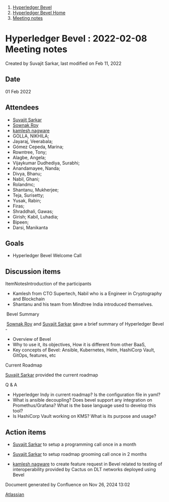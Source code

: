 1. [Hyperledger Bevel](index.html)
2. [Hyperledger Bevel Home](Hyperledger-Bevel-Home_21954565.html)
3. [Meeting notes](Meeting-notes_21960953.html)

# Hyperledger Bevel : 2022-02-08 Meeting notes

Created by Suvajit Sarkar, last modified on Feb 11, 2022

## Date

01 Feb 2022

## Attendees

- [Suvajit Sarkar](https://lf-hyperledger.atlassian.net/wiki/people/712020:9a33b8cc-fcb9-4626-9e09-7f700c9c2300?ref=confluence)
- [Sownak Roy](https://lf-hyperledger.atlassian.net/wiki/people/5f6defc406e342007131c946?ref=confluence)
- [kamlesh nagware](https://lf-hyperledger.atlassian.net/wiki/people/557058:8e1fc425-f938-4b39-ad13-9cd8b0ddde52?ref=confluence)
- GOLLA, NIKHILA;
- Jayaraj, Veerabala;
- Gómez Cepeda, Marina;
- Rowntree, Tony;
- Alagbe, Angela;
- Vijaykumar Dudhediya, Surabhi;
- Anandamayee, Nanda;
- Divya, Bhanu;
- Nabil, Ghani;
- Rolandmc;
- Shantanu, Mukherjee;
- Teja, Surisetty;
- Yusak, Rabin;
- Firas;
- Shraddhali, Gawas;
- Girish; Kabil, Luhadia;
- Bipeen;
- Darsi, Manikanta

## Goals

- Hyperledger Bevel Welcome Call

## Discussion items

ItemNotesIntroduction of the participants

- Kamlesh from CTO Supertech, Nabil who is a Engineer in Cryptography and Blockchain
- Shantanu and his team from Mindtree India introduced themselves.

 Bevel Summary

 [Sownak Roy](https://lf-hyperledger.atlassian.net/wiki/people/5f6defc406e342007131c946?ref=confluence) and [Suvajit Sarkar](https://lf-hyperledger.atlassian.net/wiki/people/712020:9a33b8cc-fcb9-4626-9e09-7f700c9c2300?ref=confluence) gave a brief summary of Hyperledger Bevel -

- Overview of Bevel
- Why to use it, its objectives, How it is different from other BaaS,
- Key concepts of Bevel: Ansible, Kubernetes, Helm, HashiCorp Vault, GitOps, features, etc

Current Roadmap

[Suvajit Sarkar](https://lf-hyperledger.atlassian.net/wiki/people/712020:9a33b8cc-fcb9-4626-9e09-7f700c9c2300?ref=confluence) provided the current roadmap

Q &amp; A

- Hyperledger Indy in current roadmap? Is the configuration file in yaml?
- What is ansible decoupling? Does bevel support any integration on Promethus/Grafana? What is the base language used to develop this tool?
- Is HashiCorp Vault working on KMS? What is its purpose and usage?

## Action items

- [Suvajit Sarkar](https://lf-hyperledger.atlassian.net/wiki/people/712020:9a33b8cc-fcb9-4626-9e09-7f700c9c2300?ref=confluence) to setup a programming call once in a month
  
- [Suvajit Sarkar](https://lf-hyperledger.atlassian.net/wiki/people/712020:9a33b8cc-fcb9-4626-9e09-7f700c9c2300?ref=confluence) to setup roadmap grooming call once in 2 months
  
- [kamlesh nagware](https://lf-hyperledger.atlassian.net/wiki/people/557058:8e1fc425-f938-4b39-ad13-9cd8b0ddde52?ref=confluence) to create feature request in Bevel related to testing of interoperability provided by Cactus on DLT networks deployed using Bevel

Document generated by Confluence on Nov 26, 2024 13:02

[Atlassian](http://www.atlassian.com/)
